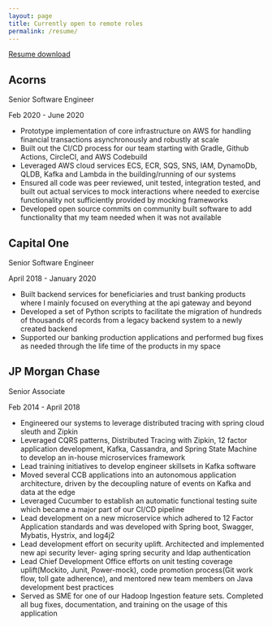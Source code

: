 ```yaml
---
layout: page
title: Currently open to remote roles
permalink: /resume/
---
```

[Resume download](https://docs.google.com/viewerng/viewer?url=https://github.com/Matt-st/Matt-st.github.io/blob/master/resume/Matthew-Thorne-Resume.pdf&embedded=true)

## Acorns
Senior Software Engineer

Feb 2020 - June 2020

* Prototype implementation of core infrastructure on AWS for handling financial transactions asynchronously and robustly at scale
* Built out the CI/CD process for our team starting with Gradle, Github Actions, CircleCI, and AWS Codebuild
* Leveraged AWS cloud services ECS, ECR, SQS, SNS, IAM, DynamoDb, QLDB, Kafka and Lambda in the building/running of our systems
* Ensured all code was peer reviewed, unit tested, integration tested, and built out actual services to mock interactions where needed to exercise functionality not sufficiently provided by mocking frameworks
* Developed open source commits on community built software to add functionality that my team needed
when it was not available

## Capital One
Senior Software Engineer

April 2018 - January 2020

* Built backend services for beneficiaries and trust banking products where I mainly focused on everything at the api gateway and beyond
* Developed a set of Python scripts to facilitate the migration of hundreds of thousands of records from a legacy backend system to a newly created backend
* Supported our banking production applications and performed bug fixes as needed through the life time of the products in my space

## JP Morgan Chase
Senior Associate 

Feb 2014 - April 2018
* Engineered our systems to leverage distributed tracing with spring cloud sleuth and Zipkin
* Leveraged CQRS patterns, Distributed Tracing with Zipkin, 12 factor application development, Kafka,
Cassandra, and Spring State Machine to develop an in-house microservices framework
* Lead training initiatives to develop engineer skillsets in Kafka software
* Moved several CCB applications into an autonomous application architecture, driven by the decoupling
nature of events on Kafka and data at the edge
* Leveraged Cucumber to establish an automatic functional testing suite which became a major part of
our CI/CD pipeline
* Lead development on a new microservice which adhered to 12 Factor Application standards and was
developed with Spring boot, Swagger, Mybatis, Hystrix, and log4j2
* Lead development effort on security uplift. Architected and implemented new api security lever- aging
spring security and ldap authentication
* Lead Chief Development Office efforts on unit testing coverage uplift(Mockito, Junit, Power-mock),
code promotion process(Git work flow, toll gate adherence), and mentored new team members on Java
development best practices
* Served as SME for one of our Hadoop Ingestion feature sets. Completed all bug fixes, documentation,
and training on the usage of this application


